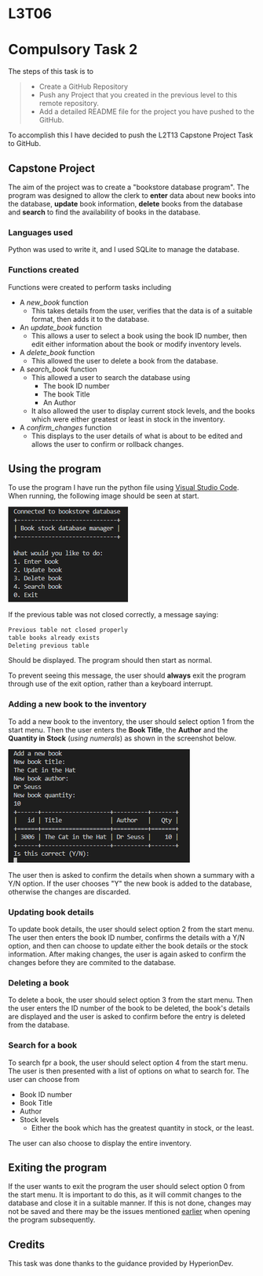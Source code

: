 # L3T06

# Compulsory Task 2

The steps of this task is to
> - Create a GitHub Repository
> - Push any Project that you created in the previous level to this remote repository.
> - Add a detailed README file for the project you have pushed to the GitHub.

To accomplish this I have decided to push the L2T13 Capstone Project Task to GitHub.


## Capstone Project
The aim of the project was to create a "bookstore database program". The program was designed to allow the clerk to **enter** data about new books into the database, **update** book information, **delete** books from the database and **search** to find the availability of books in the database.

### Languages used
Python was used to write it, and I used SQLite to manage the database. 

### Functions created
Functions were created to perform tasks including
- A *new_book* function 
    - This takes details from the user, verifies that the data is of a suitable format, then adds it to the database.
- An *update_book* function 
    - This allows a user to select a book using the book ID number, then edit either information about the book or modify inventory levels.
- A *delete_book* function
    - This allowed the user to delete a book from the database.
- A *search_book* function
    - This allowed a user to search the database using
        - The book ID number
        - The book Title
        - An Author
    - It also allowed the user to display current stock levels, and the books which were either greatest or least in stock in the inventory.
- A *confirm_changes* function
    - This displays to the user details of what is about to be edited and allows the user to confirm or rollback changes.


## Using the program
To use the program I have run the python file using [Visual Studio Code](https://code.visualstudio.com).
When running, the following image should be seen at start.

![Screenshot of start menu](/images/start_screen.png)


If the previous table was not closed correctly, a message saying:

```
Previous table not closed properly
table books already exists
Deleting previous table
```

Should be displayed. The program should then start as normal.

<a name="always_exit"></a>To prevent seeing this message, the user should __always__ exit the program through use of the exit option, rather than a keyboard interrupt.


### Adding a new book to the inventory
To add a new book to the inventory, the user should select option 1 from the start menu. Then the user enters the **Book Title**, the **Author** and the **Quantity in Stock** (*using numerals*) as shown in the screenshot below.

![Screenshot of new book screen](/images/new_book.png)

The user then is asked to confirm the details when shown a summary with a Y/N option. If the user chooses "Y" the new book is added to the database, otherwise the changes are discarded.

### Updating book details
To update book details, the user should select option 2 from the start menu. The user then enters the book ID number, confirms the details with a Y/N option, and then can choose to update either the book details or the stock information. After making changes, the user is again asked to confirm the changes before they are commited to the database.

### Deleting a book
To delete a book, the user should select option 3 from the start menu. Then the user enters the ID number of the book to be deleted, the book's details are displayed and the user is asked to confirm before the entry is deleted from the database.

### Search for a book
To search fpr a book, the user should select option 4 from the start menu. The user is then presented with a list of options on what to search for. The user can choose from
- Book ID number
- Book Title
- Author
- Stock levels
    - Either the book which has the greatest quantity in stock, or the least. 

The user can also choose to display the entire inventory.


## Exiting the program
If the user wants to exit the program the user should select option 0 from the start menu. It is important to do this, as it will commit changes to the database and close it in a suitable manner.
If this is not done, changes may not be saved and there may be the issues mentioned [earlier](#always_exit) when opening the program subsequently.

## Credits
This task was done thanks to the guidance provided by HyperionDev.

